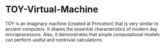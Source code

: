 # TOY-Virtual-Machine

TOY is an imaginary machine (created at Princeton) that is very similar to ancient computers. It shares the essential characteristics of modern day microprocessors. Also, it demonstrates that simple computational models can perform useful and nontrivial calculations. 
